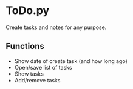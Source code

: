 # ToDo.py
Create tasks and notes for any purpose.

## Functions
* Show date of create task (and how long ago)
* Open/save list of tasks
* Show tasks
* Add/remove tasks
